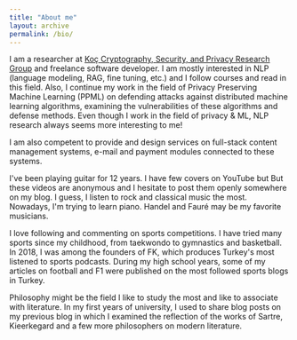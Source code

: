 ```yaml
---
title: "About me"
layout: archive
permalink: /bio/
---
```


I am a researcher at [Koç Cryptography, Security, and Privacy Research Group](https://crypto.ku.edu.tr/) and  freelance software developer. I am mostly interested in NLP (language modeling, RAG, fine tuning, etc.) and I follow courses and read in this field. Also, I continue my work in the field of Privacy Preserving Machine Learning (PPML) on defending attacks against distributed machine learning algorithms, examining the vulnerabilities of these algorithms and defense methods. Even though I work in the field of privacy & ML, NLP research always seems more interesting to me!

I am also competent to provide and design services on full-stack content management systems, e-mail and payment modules connected to these systems.  

I've been playing guitar for 12 years. I have few covers on YouTube but But these videos are anonymous and I hesitate to post them openly somewhere on my blog. I guess, I listen to rock and classical music the most. Nowadays, I'm trying to learn piano. Handel and Fauré may be my favorite musicians.

I love following and commenting on sports competitions. I have tried many sports since my childhood, from taekwondo to gymnastics and basketball. In 2018, I was among the founders of FK, which produces Turkey's most listened to sports podcasts. During my high school years, some of my articles on football and F1 were published on the most followed sports blogs in Turkey. 

Philosophy might be the field I like to study the most and like to associate with literature. In my first years of university, I used to share blog posts on my previous blog in which I examined the reflection of the works of Sartre, Kieerkegard and a few more philosophers on modern literature.


<script type='text/javascript' id='clustrmaps' src='//cdn.clustrmaps.com/map_v2.js?cl=ffffff&w=800&t=m&d=ZoqNrd3CQxjao6E99oFG_Msq_W2GYT62xR8D_NQO1bE&co=923151&ct=000000&cmo=dfc067&cmn=42b1ad'></script>


<div data-iframe-width="150" data-iframe-height="270" data-share-badge-id="882a5c7f-9c29-49f7-bcdd-9d8848d6d30a" data-share-badge-host="https://www.credly.com"></div><script type="text/javascript" async src="//cdn.credly.com/assets/utilities/embed.js"></script>